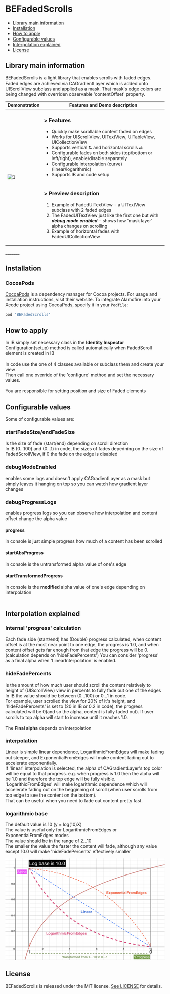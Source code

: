 # BEFadedScrolls

- [Library main information](#Library-main-information)
- [Installation](#installation)
- [How to apply](#how-to-apply)
- [Configurable values](#Configurable-values)
- [Interpolation explained](#Interpolation-explained)
- [License](#license)

## Library main information

BEFadedScrolls is a light library that enables scrolls with faded edges. Faded edges are achieved via CAGradientLayer which is added onto UIScrollView subclass and applied as a mask. That mask's edge colors are being changed with overriden observable 'contentOffset' property.

<table class="tg">
<thead>
  <tr>
    <th class="tg-0pky">Demonstration</th>
    <th class="tg-0lax">Features and Demo description</th>
  </tr>
</thead>
<tbody>
  <tr>
    <td class="tg-0lax" rowspan="2"><img src="PresentationFiles/BEFadedScrolls_FadedScrollsExample_s2.gif"  alt="1" width = 300px height = 608px ></td>
    <td class="tg-0lax"><h3>> Features</h3><ul><li><left>Quickly make scrollable content faded on edges</left></li><li>Works for UIScrollView, UITextView, UITableView, UICollectionView</li><li>Supports vertical ⇅ and horizontal scrolls ⇄</li><li>Configurable fades on both sides (top/bottom or left/right), enable/disable separately</li><li>Configurable interpolation (curve) (linear/logarithmic)</li><li>Supports IB and code setup</li></ol></td>
  </tr>
  <tr>
    <td class="tg-0lax"><h3>> Preview description</h3><ol><li>Example of FadedUITextView - a UITextView subclass with 2 faded edges</li><li>The FadedUITextView just like the first one but with <b><i>debug mode enabled</i></b> - shows how 'mask layer' alpha changes on scrolling</li><li>Example of horizontal fades with FadedUICollectionView</li></ul></td>
  </tr>
</tbody>
</table>
_______


## Installation
### CocoaPods

[CocoaPods](https://cocoapods.org) is a dependency manager for Cocoa projects. For usage and installation instructions, visit their website. To integrate Alamofire into your Xcode project using CocoaPods, specify it in your `Podfile`:

```ruby
pod 'BEFadedScrolls'
```

## How to apply
In IB simply set necessary class in the <b>Identity Inspector</b><br />
Configuration(setup) method is called automatically when FadedScroll element is created in IB<br />
<br />
In code use the one of 4 classes available or subclass them and create your view<br />
Then call one override of the 'configure' method and set the necessary values.<br />
<br />
You are responsible for setting position and size of Faded elements<br />

## Configurable values
Some of configurable values are:

### startFadeSize/endFadeSize
Is the size of fade (start/end) depending on scroll direction<br />
In IB (0...100) and (0...1) in code, the sizes of fades depedning on the size of FadedScrollView, if 0 the fade on the edge is disabled

### debugModeEnabled
enables some logs and doesn't apply CAGradientLayer as a mask but simply leaves it hanging on top so you can watch how gradient layer changes

### debugProgressLogs
enables progress logs so you can observe how interpolation and content offset change the alpha value

#### progress
in console is just simple progress how much of a content has been scrolled

#### startAbsProgress
in console is the untransformed alpha value of one's edge

#### startTransformedProgress
in console is the <b>modified</b> alpha value of one's edge depending on interpolation<br />
<br />
## Interpolation explained

### Internal 'progress' calculation

Each fade side (start/end) has (Double) progress calculated, when content offset is at the most near point to one edge, the progress is 1.0, and when content offset gets far enough from that edge the progress will be 0. (calculation depends on 'hideFadePercents')
You can consider 'progress' as a final alpha when 'LinearInterpolation' is enabled.

### hideFadePercents
Is the amount of how much user should scroll the content relatively to height of (UIScrollView) view in percents to fully fade out one of the edges<br />
In IB the value should be between (0...100) or 0...1 in code.<br />
For example, user scrolled the view for 20% of it's height, and 'hideFadePercents' is set to (20 in IB or 0.2 in code), 
the progress calculated will be 0(and so the alpha, content is fully faded out). If user scrolls to top alpha will start to increase until it reaches 1.0.<br />
<br />
The <b>Final alpha</b> depends on interpolation


### interpolation

Linear is simple linear dependence, LogarithmicFromEdges will make fading out steeper, and ExponentialFromEdges will make content fading out to accelerate exponentially.<br />
If 'linear'
interpolation is selected, the alpha of CAGradientLayer's top color will be equal to that progress. e.g.
when progress is 1.0 then the alpha will be 1.0 and therefore the top edge will be fully visible.<br />
'LogarithicFromEdges' will make logarithmic dependence which will accelerate fading out on the begginning
of scroll (when user scrolls from top edge to see the content on the bottom).<br />That can be useful when you need to fade out content pretty fast. 

### logarithmic base

The default value is 10 (y = log(10)X)<br />
The value is useful only for LogarithmicFromEdges or ExponentialFromEdges modes<br />
The value should be in the range of 2...10<br />
The smaller the value the faster the content will fade, although any value except 10.0 will make 'hideFadePercents' effectively smaller

![](PresentationFiles/BEFadedScrollsHowAlphaChanges.png)

## License

BEFadedScrolls is released under the MIT license. [See LICENSE](https://github.com/DevBorisElkin/BEFadedScrolls/blob/main/LICENSE) for details.

